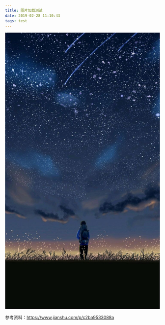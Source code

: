 ```yaml
---
title: 图片加载测试
date: 2019-02-28 11:10:43
tags: test
---
```

![alone](图片加载测试/alone.jpg)


参考资料：https://www.jianshu.com/p/c2ba9533088a

